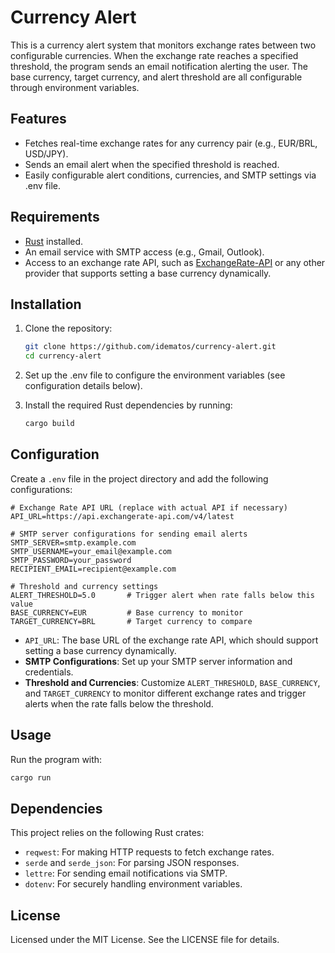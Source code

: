 # Currency Alert 

This is a currency alert system that monitors exchange rates between two configurable currencies. When the exchange rate reaches a specified threshold, the program sends an email notification alerting the user. The base currency, target currency, and alert threshold are all configurable through environment variables.

## Features

- Fetches real-time exchange rates for any currency pair (e.g., EUR/BRL, USD/JPY).
- Sends an email alert when the specified threshold is reached.
- Easily configurable alert conditions, currencies, and SMTP settings via .env file.

## Requirements

- [Rust](https://www.rust-lang.org/tools/install) installed.
- An email service with SMTP access (e.g., Gmail, Outlook).
- Access to an exchange rate API, such as [ExchangeRate-API](https://www.exchangerate-api.com/) or any other provider that supports setting a base currency dynamically.

## Installation

1. Clone the repository:

   ```bash
   git clone https://github.com/idematos/currency-alert.git
   cd currency-alert
   ```

2. Set up the .env file to configure the environment variables (see configuration details below).

3. Install the required Rust dependencies by running:

   ```bash
   cargo build
   ```

## Configuration

Create a `.env` file in the project directory and add the following configurations:

```plaintext
# Exchange Rate API URL (replace with actual API if necessary)
API_URL=https://api.exchangerate-api.com/v4/latest

# SMTP server configurations for sending email alerts
SMTP_SERVER=smtp.example.com
SMTP_USERNAME=your_email@example.com
SMTP_PASSWORD=your_password
RECIPIENT_EMAIL=recipient@example.com

# Threshold and currency settings
ALERT_THRESHOLD=5.0       # Trigger alert when rate falls below this value
BASE_CURRENCY=EUR         # Base currency to monitor
TARGET_CURRENCY=BRL       # Target currency to compare
```

- `API_URL`: The base URL of the exchange rate API, which should support setting a base currency dynamically.
- **SMTP Configurations**: Set up your SMTP server information and credentials.
- **Threshold and Currencies**: Customize `ALERT_THRESHOLD`, `BASE_CURRENCY`, and `TARGET_CURRENCY` to monitor different exchange rates and trigger alerts when the rate falls below the threshold.

## Usage

Run the program with:

```bash
cargo run
```


## Dependencies

This project relies on the following Rust crates:

- `reqwest`: For making HTTP requests to fetch exchange rates.
- `serde` and `serde_json`: For parsing JSON responses.
- `lettre`: For sending email notifications via SMTP.
- `dotenv`: For securely handling environment variables.

## License

Licensed under the MIT License. See the LICENSE file for details.



